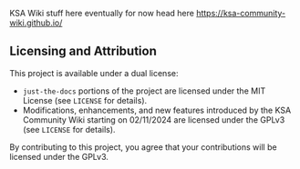 KSA Wiki stuff here eventually for now head here https://ksa-community-wiki.github.io/

## Licensing and Attribution

This project is available under a dual license:

-   `just-the-docs` portions of the project are licensed under the MIT License (see `LICENSE` for details).
-   Modifications, enhancements, and new features introduced by the KSA Community Wiki starting on 02/11/2024 are licensed under the GPLv3 (see `LICENSE` for details).

By contributing to this project, you agree that your contributions will be licensed under the GPLv3.
